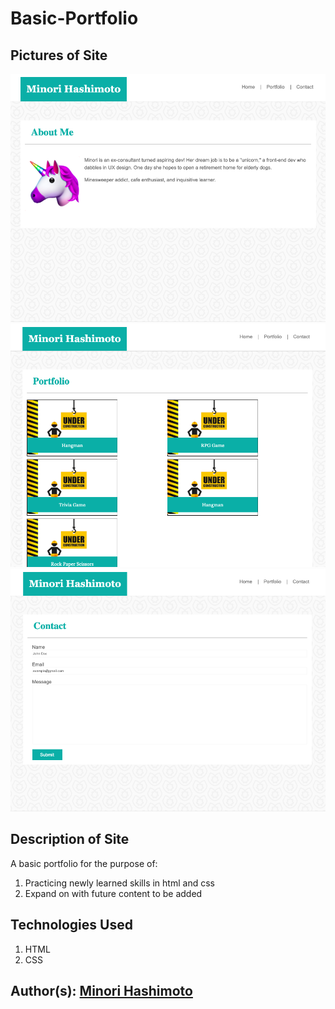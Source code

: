 # Basic-Portfolio

## Pictures of Site
![About Me Page Screenshot](assets/images/site1.png)
![About Me Page Screenshot](assets/images/site2.png)
![About Me Page Screenshot](assets/images/site3.png)

## Description of Site
A basic portfolio for the purpose of: 
1. Practicing newly learned skills in html and css
2. Expand on with future content to be added

## Technologies Used
1. HTML 
2. CSS


## Author(s): [Minori Hashimoto](https://github.com/minori-fh)

